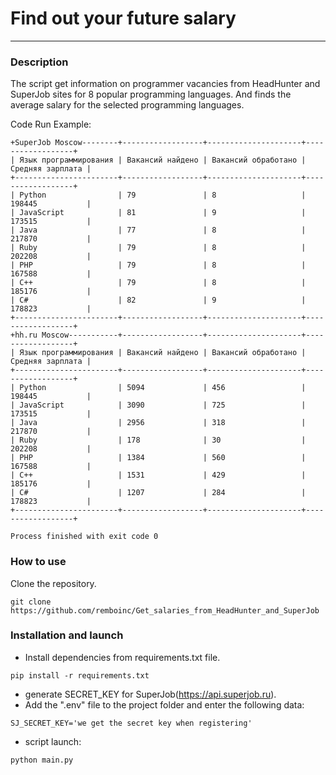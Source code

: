# Find out your future salary
****
### Description
The script get information on programmer vacancies from 
HeadHunter and SuperJob sites for 8 popular programming languages. And finds the average salary for the selected programming languages.

Code Run Example:

```
+SuperJob Moscow--------+------------------+---------------------+------------------+
| Язык программирования | Вакансий найдено | Вакансий обработано | Средняя зарплата |
+-----------------------+------------------+---------------------+------------------+
| Python                | 79               | 8                   | 198445           |
| JavaScript            | 81               | 9                   | 173515           |
| Java                  | 77               | 8                   | 217870           |
| Ruby                  | 79               | 8                   | 202208           |
| PHP                   | 79               | 8                   | 167588           |
| C++                   | 79               | 8                   | 185176           |
| C#                    | 82               | 9                   | 178823           |
+-----------------------+------------------+---------------------+------------------+
+hh.ru Moscow-----------+------------------+---------------------+------------------+
| Язык программирования | Вакансий найдено | Вакансий обработано | Средняя зарплата |
+-----------------------+------------------+---------------------+------------------+
| Python                | 5094             | 456                 | 198445           |
| JavaScript            | 3090             | 725                 | 173515           |
| Java                  | 2956             | 318                 | 217870           |
| Ruby                  | 178              | 30                  | 202208           |
| PHP                   | 1384             | 560                 | 167588           |
| C++                   | 1531             | 429                 | 185176           |
| C#                    | 1207             | 284                 | 178823           |
+-----------------------+------------------+---------------------+------------------+

Process finished with exit code 0
```
### How to use
Clone the repository.
```
git clone https://github.com/remboinc/Get_salaries_from_HeadHunter_and_SuperJob
```
### Installation and launch
- Install dependencies from requirements.txt file.
```
pip install -r requirements.txt
```
- generate SECRET_KEY for SuperJob(https://api.superjob.ru).
-  Add the ".env" file to the project folder and enter the following data:
```
SJ_SECRET_KEY='we get the secret key when registering'
```
-  script launch:
```
python main.py
```
